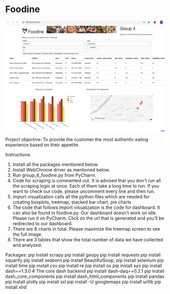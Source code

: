 # Foodine
![image](https://github.com/Volanda-Zhu/Foodine/blob/master/website_screenshot.jpg)

Project objective: To provide the customer the most authentic eating experience based on their appetite.

Instructions:
1.	Install all the packages mentioned below.
2.	Install WebChrome driver as mentioned below.
3.	Run group_4_foodine.py from PyCharm.
4.	Code for scraping is commented out. It is advised that you don’t run all the scraping logic at once. Each of them take a long time to run. If you want to check our code, please uncomment every line and then run.
5.	import visualization calls all the python files which are needed for creating boxplots, treemap, stacked bar chart, pie charts
6.	The code that follows import visualization is the code for dashboard. It can also be found in foodine.py. Our dashboard doesn’t work on idle. Please run it on PyCharm. Click on the url that is generated and you’ll be redirected to our dashboard.
7.	There are 8 charts in total. Please maximize the treemap screen to see the full image. 
8.	There are 3 tables that show the total number of data we have collected and analyzed.


Packages: 
pip install scrapy
pip install geopy
pip install requests
pip install squarify
pip install seaborn
pip install BeautifulSoup, 
pip install selenium
pip install time
pip install csv
pip install re
pip install os
pip install sys
pip install dash==1.3.0  # The core dash backend
pip install dash-daq==0.2.1 
pip install dash_core_components
pip install dash_html_components
pip install pandas
pip install plotly
pip install ssl
pip install -U googlemaps
pip install urllib
pip install xlrd
